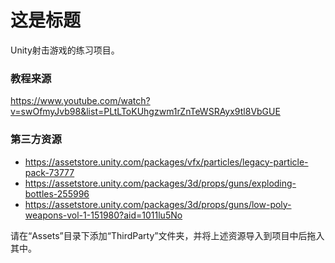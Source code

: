 # 这是标题

Unity射击游戏的练习项目。

### 教程来源

https://www.youtube.com/watch?v=swOfmyJvb98&list=PLtLToKUhgzwm1rZnTeWSRAyx9tl8VbGUE

### 第三方资源

- https://assetstore.unity.com/packages/vfx/particles/legacy-particle-pack-73777
- https://assetstore.unity.com/packages/3d/props/guns/exploding-bottles-255996
- https://assetstore.unity.com/packages/3d/props/guns/low-poly-weapons-vol-1-151980?aid=1011lu5No

请在“Assets”目录下添加“ThirdParty”文件夹，并将上述资源导入到项目中后拖入其中。
